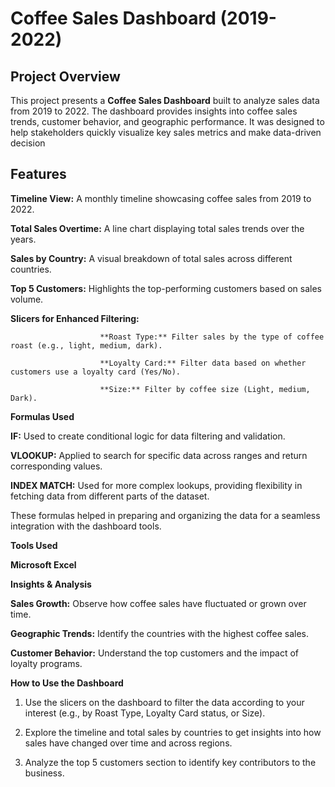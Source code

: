 # Coffee Sales Dashboard (2019-2022)

## Project Overview

This project presents a **Coffee Sales Dashboard** built to analyze sales data from 2019 to 2022. The dashboard provides insights into coffee sales trends, customer behavior, and geographic performance. It was designed to help stakeholders quickly visualize key sales metrics and make data-driven decision

## Features

**Timeline View:** A monthly timeline showcasing coffee sales from 2019 to 2022.

**Total Sales Overtime:** A line chart displaying total sales trends over the years.

**Sales by Country:** A visual breakdown of total sales across different countries.

**Top 5 Customers:** Highlights the top-performing customers based on sales volume.

**Slicers for Enhanced Filtering:**

                        **Roast Type:** Filter sales by the type of coffee roast (e.g., light, medium, dark).
                        
                        **Loyalty Card:** Filter data based on whether customers use a loyalty card (Yes/No).
                        
                        **Size:** Filter by coffee size (Light, medium, Dark).
**Formulas Used**

**IF:** Used to create conditional logic for data filtering and validation.

**VLOOKUP:** Applied to search for specific data across ranges and return corresponding values.

**INDEX MATCH:** Used for more complex lookups, providing flexibility in fetching data from different parts of the dataset.

These formulas helped in preparing and organizing the data for a seamless integration with the dashboard tools.

**Tools Used**

**Microsoft Excel**

**Insights & Analysis**

**Sales Growth:** Observe how coffee sales have fluctuated or grown over time.

**Geographic Trends:** Identify the countries with the highest coffee sales.

**Customer Behavior:** Understand the top customers and the impact of loyalty programs.

**How to Use the Dashboard**

1) Use the slicers on the dashboard to filter the data according to your interest (e.g., by Roast Type, Loyalty Card status, or Size).

2) Explore the timeline and total sales by countries to get insights into how sales have changed over time and across regions.

3) Analyze the top 5 customers section to identify key contributors to the business.

